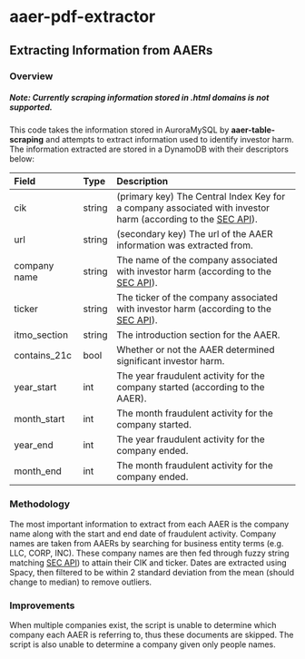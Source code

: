 # aaer-pdf-extractor
## Extracting Information from AAERs

### Overview
##### Note: Currently scraping information stored in .html domains is not supported.
This code takes the information stored in AuroraMySQL by **aaer-table-scraping** and attempts to extract information used to identify investor harm. The information extracted are stored in a DynamoDB with their descriptors below:

| Field | Type | Description |
| :--- | :--- | :--- |
| cik | string | (primary key) The Central Index Key for a company associated with investor harm (according to the [SEC API](https://sec-api.io/)). |
| url | string | (secondary key) The url of the AAER information was extracted from. |
| company name | string | The name of the company associated with investor harm (according to the [SEC API](https://sec-api.io/)). |
| ticker | string | The ticker of the company associated with investor harm (according to the [SEC API](https://sec-api.io/)). |
| itmo_section | string | The introduction section for the AAER. |
| contains_21c | bool | Whether or not the AAER determined significant investor harm. |
| year_start | int | The year fraudulent activity for the company started (according to the AAER). |
| month_start | int | The month fraudulent activity for the company started. |
| year_end | int | The year fraudulent activity for the company ended. |
| month_end | int | The month fraudulent activity for the company ended. |

### Methodology
The most important information to extract from each AAER is the company name along with the start and end date of fraudulent activity. Company names are taken from AAERs by searching for business entity terms (e.g. LLC, CORP, INC). These company names are then fed through fuzzy string matching [SEC API](https://sec-api.io/)) to attain their CIK and ticker. Dates are extracted using Spacy, then filtered to be within 2 standard deviation from the mean (should change to median) to remove outliers.

### Improvements
When multiple companies exist, the script is unable to determine which company each AAER is referring to, thus these documents are skipped. The script is also unable to determine a company given only people names.
